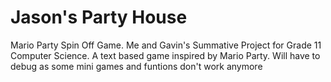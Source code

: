 # Jason's Party House
Mario Party Spin Off Game.
Me and Gavin's Summative Project for Grade 11 Computer Science.
A text based game inspired by Mario Party.
Will have to debug as some mini games and funtions don't work anymore
